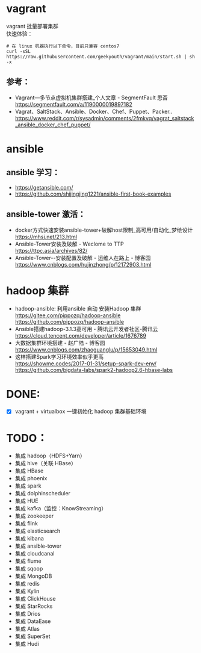 # vagrant
vagrant 批量部署集群  
快速体验：
```shell
# 在 linux 机器执行以下命令，目前只兼容 centos7
curl -sSL https://raw.githubusercontent.com/geekyouth/vagrant/main/start.sh | sh -x
```

## 参考：  
- Vagrant—多节点虚拟机集群搭建_个人文章 - SegmentFault 思否 <https://segmentfault.com/a/1190000019897182>
- Vagrat、SaltStack、Ansible、Docker、Chef、Puppet、Packer.. <https://www.reddit.com/r/sysadmin/comments/2fmkvq/vagrat_saltstack_ansible_docker_chef_puppet/>

# ansible

## ansible 学习：
- <https://getansible.com/>
- <https://github.com/shijingjing1221/ansible-first-book-examples>

## ansible-tower 激活：
- docker方式快速安装ansible-tower+破解host限制_高可用/自动化_梦绘设计  
  <https://mhsj.net/213.html>
- Ansible-Tower安装及破解 - Weclome to TTP  
  <https://ttpc.asia/archives/82/>
- Ansible-Tower--安装配置及破解 - 运维人在路上 - 博客园  
  <https://www.cnblogs.com/hujinzhong/p/12172903.html>  

# hadoop 集群
- hadoop-ansible: 利用ansible 自动 安装Hadoop 集群  
  <https://gitee.com/pippozq/hadoop-ansible>  
  <https://github.com/pippozq/hadoop-ansible>
- Ansible搭建hadoop-3.1.3高可用 - 腾讯云开发者社区-腾讯云  
  <https://cloud.tencent.com/developer/article/1676789>
- 大数据集群环境搭建 - 赵广陆 - 博客园  
  <https://www.cnblogs.com/zhaoguanglu/p/15653049.html>
- 这样搭建Spark学习环境效率似乎更高  
  <https://showme.codes/2017-01-31/setup-spark-dev-env/>  
  <https://github.com/bigdata-labs/spark2-hadoop2.6-hbase-labs>
  
# DONE:
- [x] vagrant + virtualbox 一键初始化 hadoop 集群基础环境

# TODO：
- 集成 hadoop（HDFS+Yarn）
- 集成 hive（关联 HBase）
- 集成 HBase
- 集成 phoenix
- 集成 spark
- 集成 dolphinscheduler
- 集成 HUE
- 集成 kafka（监控：KnowStreaming）
- 集成 zookeeper
- 集成 flink
- 集成 elasticsearch
- 集成 kibana
- 集成 ansible-tower
- 集成 cloudcanal
- 集成 flume
- 集成 sqoop
- 集成 MongoDB
- 集成 redis
- 集成 Kylin
- 集成 ClickHouse
- 集成 StarRocks
- 集成 Drios
- 集成 DataEase
- 集成 Atlas
- 集成 SuperSet
- 集成 Hudi
